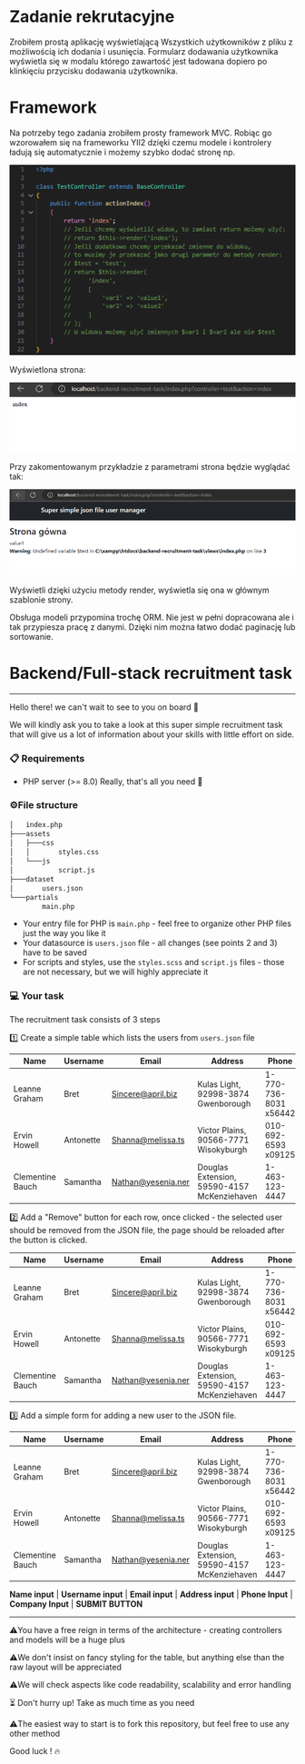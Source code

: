 # Zadanie rekrutacyjne

Zrobiłem prostą aplikację wyświetlającą Wszystkich użytkowników z pliku z możliwością ich dodania i usunięcia. Formularz dodawania użytkownika wyświetla się w modalu którego zawartość jest ładowana dopiero po klinkięciu przycisku dodawania użytkownika.

# Framework

Na potrzeby tego zadania zrobiłem prosty framework MVC. Robiąc go wzorowałem się na frameworku YII2 dzięki czemu modele i kontrolery ładują się automatycznie i możemy szybko dodać stronę np.

![dodawanie strony](readme_images/add_page.png)

Wyświetlona strona:

![wyświetlona strona](readme_images/page.png)

Przy zakomentowanym przykładzie z parametrami strona będzie wyglądać tak:

![wyświetlona strona](readme_images/page_with_params.png)

Wyświetli dzięki użyciu metody render, wyświetla się ona w głównym szablonie strony.

Obsługa modeli przypomina trochę ORM. Nie jest w pełni dopracowana ale i tak przypiesza pracę z danymi. Dzięki nim można łatwo dodać paginację lub sortowanie.

# Backend/Full-stack recruitment task

----


Hello there! we can't wait to see to you on board 🚀

We will kindly ask you to take a look at this super simple recruitment task that will give us a lot of information about your skills with little effort on side. 


### 📋   Requirements

- PHP server (>= 8.0) 
  Really, that's all you need 🙂


### ⚙️File structure

```
│   index.php
├───assets
│   ├───css
│   │       styles.css
│   └───js
│           script.js
├───dataset
│       users.json
└───partials
        main.php
```

- Your entry file for PHP is `main.php` - feel free to organize other PHP files just the way you like it
- Your datasource is `users.json` file - all changes (see points 2 and 3) have to be saved
- For scripts and styles, use the `styles.scss` and `script.js` files - those are not necessary, but we will highly appreciate it 



### 💻   Your task 

The recruitment task consists of 3 steps

1️⃣ Create a simple table which lists the users from `users.json` file

| Name             | Username  | Email              | Address                                     | Phone                 | Company            |
| ---------------- | --------- | ------------------ | ------------------------------------------- | --------------------- | ------------------ |
| Leanne Graham    | Bret      | Sincere@april.biz  | Kulas Light, 92998-3874 Gwenborough         | 1-770-736-8031 x56442 | Romaguera-Crona    |
| Ervin Howell     | Antonette | Shanna@melissa.ts  | Victor Plains, 90566-7771 Wisokyburgh       | 010-692-6593 x09125   | Deckow-Crist       |
| Clementine Bauch | Samantha  | Nathan@yesenia.ner | Douglas Extension, 59590-4157 McKenziehaven | 1-463-123-4447        | Romaguera-Jacobson |

2️⃣ Add a "Remove" button for each row, once clicked - the selected user should be removed from the JSON file, the page should be reloaded after the button is clicked. 

| Name             | Username  | Email              | Address                                     | Phone                 | Company            |                   |
| ---------------- | --------- | ------------------ | ------------------------------------------- | --------------------- | ------------------ | ----------------- |
| Leanne Graham    | Bret      | Sincere@april.biz  | Kulas Light, 92998-3874 Gwenborough         | 1-770-736-8031 x56442 | Romaguera-Crona    | **REMOVE BUTTON** |
| Ervin Howell     | Antonette | Shanna@melissa.ts  | Victor Plains, 90566-7771 Wisokyburgh       | 010-692-6593 x09125   | Deckow-Crist       | **REMOVE BUTTON** |
| Clementine Bauch | Samantha  | Nathan@yesenia.ner | Douglas Extension, 59590-4157 McKenziehaven | 1-463-123-4447        | Romaguera-Jacobson | **REMOVE BUTTON** |

3️⃣ Add a simple form for adding a new user to the JSON file. 

| Name             | Username  | Email              | Address                                     | Phone                 | Company            |                   |
| ---------------- | --------- | ------------------ | ------------------------------------------- | --------------------- | ------------------ | ----------------- |
| Leanne Graham    | Bret      | Sincere@april.biz  | Kulas Light, 92998-3874 Gwenborough         | 1-770-736-8031 x56442 | Romaguera-Crona    | **REMOVE BUTTON** |
| Ervin Howell     | Antonette | Shanna@melissa.ts  | Victor Plains, 90566-7771 Wisokyburgh       | 010-692-6593 x09125   | Deckow-Crist       | **REMOVE BUTTON** |
| Clementine Bauch | Samantha  | Nathan@yesenia.ner | Douglas Extension, 59590-4157 McKenziehaven | 1-463-123-4447        | Romaguera-Jacobson | **REMOVE BUTTON** |

**Name input** | **Username input** | **Email input** | **Address input** | **Phone Input**	| **Company Input** | **SUBMIT BUTTON**

---






⚠️You have a free reign in terms of the architecture - creating controllers and models will be a huge plus

⚠️We don't insist on fancy styling for the table, but anything else than the raw layout will be appreciated

⚠️We will check aspects like code readability, scalability and error handling

⏳ Don't hurry up! Take as much time as you need


⚠️The easiest way to start is to fork this repository, but feel free to use any other method

Good luck ! 🔥
